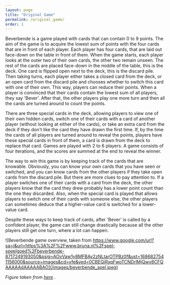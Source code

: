```yaml
---
layout: page
title: "Original Game"
permalink: /original_game/
order: 1
---
```


Beverbende is a game played with cards that can contain 0 to 9 points. The aim of the game is to acquire the lowest sum of points 
with the four cards that are in front of each player. Each player has four cards, that are laid out face-down on the 
table in front of them. When the game starts, each player looks at the outer two of their own cards, the other two remain 
unseen. The rest of the cards are placed face-down in the middle of the table, this is the deck. One card is flipped open next to the deck, 
this is the discard pile. Then taking turns, each player either takes a closed card from the deck, or an open card 
from the discard pile and chooses whether to switch this card with one 
of their own. This way, players can reduce their points. When a player is convinced that their cards contain the lowest 
sum of all players, they say 'Bever'. After that, the other players play one more turn and then all the cards are turned 
around to count the points.

There are three special cards in the deck, allowing players to view one of their own hidden cards, switch one of their 
cards with a card of another player (without looking at either of the cards), or take an extra card from the deck if they
don't like the card they have drawn the first time. If, by the time the cards of all players are turned around to reveal
the points, players have these special cards in front of them, a card is drawn from the deck to replace that card.
Games are played with 2 to 6 players. A game consists of four iterations, and the scores are summed at the end to reveal the 
winner.

The way to win this game is by keeping track of the cards that are knowable. Obviously, you can know your own cards that 
you have seen or switched, and you can know cards from the other players if they take open cards from the discard pile. 
But there are more clues to pay attention to. If a player switches one of their cards with a card from the deck, the 
other players know that the card they drew probably has a lower point count than the one they discarded. Also, when the special 
card is played that allows players to switch one of their cards with someone else, the other players can sometimes deduce 
that a higher-value card is switched for a lower-value card.

Despite these ways to keep track of cards, after 'Bever' is called by a confident player, the game can still change 
drastically because all the other players still get one turn, where a lot can happen.

![Beverbende game overview, taken from https://www.google.com/url?sa=i&url=https%3A%2F%2Fwww.bruna.nl%2Fspel-speelgoed%2Fbeverbende-8717249193050&psig=AOvVaw1y8MFBAy2zNLtarOTPBz0f&ust=1686827541156000&source=images&cd=vfe&ved=0CBEQjRxqFwoTCNDrlMjQwv8CFQAAAAAdAAAAABAO](/images/beverbende_spel.jpeg)

*Figure taken from [here](https://www.google.com/url?sa=i&url=https%3A%2F%2Fwww.bruna.nl%2Fspel-speelgoed%2Fbeverbende-8717249193050&psig=AOvVaw1y8MFBAy2zNLtarOTPBz0f&ust=1686827541156000&source=images&cd=vfe&ved=0CBEQjRxqFwoTCNDrlMjQwv8CFQAAAAAdAAAAABAO) .*